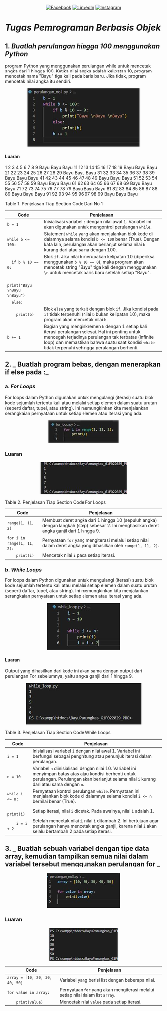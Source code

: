 <div align="center">

<a href="https://www.facebook.com/profile.php?id=100030246067484"><img src="https://upload.wikimedia.org/wikipedia/commons/thumb/5/51/Facebook_f_logo_%282019%29.svg/768px-Facebook_f_logo_%282019%29.svg.png" alt="Facebook"></a>
<a href="https://www.instagram.com/bayu_pamungkas031/"><img src="https://png.pngtree.com/element_our/md/20180626/md_5b321ca31d522.png" alt="LinkedIn"></a>
<a href="https://www.facebook.com/profile.php?id=100030246067484"><img src="https://img.shields.io/badge/GitHub-Profile-lightgrey?logo=github" alt="Instagram"></a>

</div>

# _Tugas Pemrograman Berbasis Objek_

## 1. _Buatlah perulangan hingga 100 menggunakan Python_
program Python yang menggunakan perulangan while untuk mencetak angka dari 1 hingga 100. Ketika nilai angka adalah kelipatan 10, program mencetak nama "Bayu" tiga kali pada baris baru. Jika tidak, program mencetak nilai angka itu sendiri.

<div align="center">

![Alt text](image_no1.jpg)

</div>

#### Luaran

1
2
3
4
5
6
7
8
9
Bayu 
Bayu 
Bayu
11
12
13
14
15
16
17
18
19
Bayu 
Bayu 
Bayu
21
22
23
24
25
26
27
28
29
Bayu 
Bayu 
Bayu
31
32
33
34
35
36
37
38
39
Bayu 
Bayu 
Bayu
41
42
43
44
45
46
47
48
49
Bayu 
Bayu 
Bayu
51
52
53
54
55
56
57
58
59
Bayu 
Bayu 
Bayu
61
62
63
64
65
66
67
68
69
Bayu 
Bayu 
Bayu
71
72
73
74
75
76
77
78
79
Bayu 
Bayu 
Bayu
81
82
83
84
85
86
87
88
89
Bayu 
Bayu 
Bayu
91
92
93
94
95
96
97
98
99
Bayu 
Bayu 
Bayu

Table 1. Penjelasan Tiap Section Code Dari No 1
<div align="center">

| Code                        | Penjelasan                                                                                                                                                                                                                          |
| --------------------------- | ----------------------------------------------------------------------------------------------------------------------------------------------------------------------------------------------------------------------------------- |
| `b = 1`                     | Inisialisasi variabel `b` dengan nilai awal 1. Variabel ini akan digunakan untuk mengontrol perulangan `while`.                                                                                                                    |
| `while b <= 100:`           | Statement `while` yang akan menjalankan blok kode di dalamnya selama kondisi `b <= 100` benar (True). Dengan kata lain, perulangan akan berlanjut selama nilai `b` kurang dari atau sama dengan 100.                               |
| `  if b % 10 == 0:`         | Blok `if`. Jika nilai `b` merupakan kelipatan 10 (diperiksa menggunakan `b % 10 == 0`), maka program akan mencetak string "Bayu" tiga kali dengan menggunakan `\n` untuk mencetak baris baru setelah setiap "Bayu".               |
| `    print("Bayu \nBayu \nBayu")` |                                                                                                                                                                                                                                     |
| `  else:`                   |                                                                                                                                                                                                                                     |
| `    print(b)`              | Blok `else` yang terkait dengan blok `if`. Jika kondisi pada `if` tidak terpenuhi (nilai `b` bukan kelipatan 10), maka program akan mencetak nilai `b`.                                                                           |
| `b += 1`                    | Bagian yang menginkremen `b` dengan 1 setiap kali iterasi perulangan selesai. Hal ini penting untuk mencegah terjadinya perulangan tak terbatas (infinite loop) dan memastikan bahwa suatu saat kondisi `while` tidak terpenuhi sehingga perulangan berhenti. |


</div>

## 2. _ Buatlah program bebas, dengan menerapkan if else pada :_
### a. _For Loops_
For loops dalam Python digunakan untuk mengulangi (iterasi) suatu blok kode sejumlah tertentu kali atau melalui setiap elemen dalam suatu urutan (seperti daftar, tupel, atau string). Ini memungkinkan kita menjalankan serangkaian pernyataan untuk setiap elemen atau iterasi yang ada.


<div align="center">

![Alt text](for_loop.jpg)

</div>

### Luaran

<div align="center">

![Alt text](luaran_for.jpg)

</div>

Table 2. Penjelasan Tiap Section Code For Loops
<div align="center">

| Code                   | Penjelasan                                                                                                                                                        |
| ---------------------- | ------------------------------------------------------------------------------------------------------------------------------------------------------------------ |
| `range(1, 11, 2)`      | Membuat deret angka dari 1 hingga 10 (sepuluh angka) dengan langkah (step) sebesar 2. Ini menghasilkan deret angka ganjil dari 1 hingga 9.                             |
| `for i in range(1, 11, 2):` | Pernyataan `for` yang mengiterasi melalui setiap nilai dalam deret angka yang dihasilkan oleh `range(1, 11, 2)`.                                              |
| `    print(i)`          | Mencetak nilai `i` pada setiap iterasi.                                                                                                                           |

</div>

### b. _While Loops_
For loops dalam Python digunakan untuk mengulangi (iterasi) suatu blok kode sejumlah tertentu kali atau melalui setiap elemen dalam suatu urutan (seperti daftar, tupel, atau string). Ini memungkinkan kita menjalankan serangkaian pernyataan untuk setiap elemen atau iterasi yang ada.


<div align="center">

![Alt text](while_loop.jpg)

</div>

#### Luaran
Output yang dihasilkan dari kode ini akan sama dengan output dari perulangan For sebelumnya, yaitu angka ganjil dari 1 hingga 9.

<div align="center">

![Alt text](luaran_while.jpg)

</div>

Table 3. Penjelasan Tiap Section Code While Loops
<div align="center">

| Code                | Penjelasan                                                                                                                                                        |
| ------------------- | ------------------------------------------------------------------------------------------------------------------------------------------------------------------ |
| `i = 1`             | Inisialisasi variabel `i` dengan nilai awal 1. Variabel ini berfungsi sebagai penghitung atau penunjuk iterasi dalam perulangan.                                      |
| `n = 10`            | Variabel `n` diinisialisasi dengan nilai 10. Variabel ini menyimpan batas atas atau kondisi berhenti untuk perulangan. Perulangan akan berlanjut selama nilai `i` kurang dari atau sama dengan `n`.  |
| `while i <= n:`     | Pernyataan kontrol perulangan `while`. Pernyataan ini menjalankan blok kode di dalamnya selama kondisi `i <= n` bernilai benar (True).                                |
| `    print(i)`      | Setiap iterasi, nilai `i` dicetak. Pada awalnya, nilai `i` adalah 1.                                                                                                   |
| `    i = i + 2`     | Setelah mencetak nilai `i`, nilai `i` ditambah 2. Ini bertujuan agar perulangan hanya mencetak angka ganjil, karena nilai `i` akan selalu bertambah 2 pada setiap iterasi. |

</div>

## 3. _ Buatlah sebuah variabel dengan tipe data array, kemudian tampilkan semua nilai dalam variabel tersebut menggunakan perulangan for _

<div align="center">

![Alt text](no3.jpg)

</div>

### Luaran

<div align="center">

![Alt text](luaran_no3.jpg)

</div>

<div align="center">

| Code                       | Penjelasan                                                                                      |
| -------------------------- | ----------------------------------------------------------------------------------------------- |
| `array = [10, 20, 30, 40, 50]` | Variabel yang berisi list dengan beberapa nilai.                                                |
| `for value in array:`      | Pernyataan `for` yang akan mengiterasi melalui setiap nilai dalam list `array`.                |
| `    print(value)`         | Mencetak nilai `value` pada setiap iterasi.                                                    |

</div>